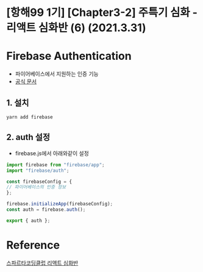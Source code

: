 

# [항해99 1기] [Chapter3-2] 주특기 심화 - 리액트 심화반 (6) (2021.3.31)



# Firebase Authentication

* 파이어베이스에서 지원하는 인증 기능
* [공식 문서](https://firebase.google.com/docs/auth/web/manage-users?hl=ko)



## 1. 설치

```shell
yarn add firebase
```



## 2. auth 설정

* firebase.js에서 아래와같이 설정

```javascript
import firebase from "firebase/app";
import "firebase/auth";

const firebaseConfig = {
// 파이어베이스의 인증 정보
};

firebase.initializeApp(firebaseConfig);
const auth = firebase.auth();

export { auth };
```

















# Reference

[스파르타코딩클럽 리액트 심화반](https://spartacodingclub.kr/online/react/plus)

